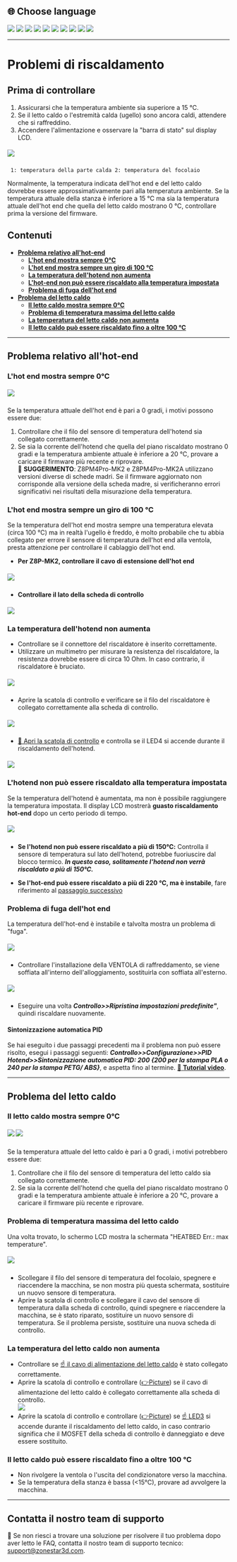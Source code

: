 ## <a id="choose-language">:globe_with_meridians: Choose language</a>
[![](../lanpic/EN.png)](https://github.com/ZONESTAR3D/Z8P/blob/main/Z8P_FAQ/Issue_heating/readme.md)
[![](../lanpic/ES.png)](https://github.com/ZONESTAR3D/Z8P/blob/main/Z8P_FAQ/Issue_heating/readme-es.md)
[![](../lanpic/PT.png)](https://github.com/ZONESTAR3D/Z8P/blob/main/Z8P_FAQ/Issue_heating/readme-pt.md)
[![](../lanpic/FR.png)](https://github.com/ZONESTAR3D/Z8P/blob/main/Z8P_FAQ/Issue_heating/readme-fr.md)
[![](../lanpic/DE.png)](https://github.com/ZONESTAR3D/Z8P/blob/main/Z8P_FAQ/Issue_heating/readme-de.md)
[![](../lanpic/IT.png)](https://github.com/ZONESTAR3D/Z8P/blob/main/Z8P_FAQ/Issue_heating/readme-it.md)
[![](../lanpic/RU.png)](https://github.com/ZONESTAR3D/Z8P/blob/main/Z8P_FAQ/Issue_heating/readme-ru.md)
[![](../lanpic/JP.png)](https://github.com/ZONESTAR3D/Z8P/blob/main/Z8P_FAQ/Issue_heating/readme-jp.md)
[![](../lanpic/KR.png)](https://github.com/ZONESTAR3D/Z8P/blob/main/Z8P_FAQ/Issue_heating/readme-kr.md)
[![](../lanpic/SA.png)](https://github.com/ZONESTAR3D/Z8P/blob/main/Z8P_FAQ/Issue_heating/readme-ar.md)

-----
# Problemi di riscaldamento
## Prima di controllare
1. Assicurarsi che la temperatura ambiente sia superiore a 15 ℃.
2. Se il letto caldo o l'estremità calda (ugello) sono ancora caldi, attendere che si raffreddino.
3. Accendere l'alimentazione e osservare la "barra di stato" sul display LCD.
##### ![](./LCD_screen.jpg)
>
     1: temperatura della parte calda 2: temperatura del focolaio
Normalmente, la temperatura indicata dell'hot end e del letto caldo dovrebbe essere approssimativamente pari alla temperatura ambiente.
Se la temperatura attuale della stanza è inferiore a 15 ℃ ma sia la temperatura attuale dell'hot end che quella del letto caldo mostrano 0 ℃, controllare prima la versione del firmware.

## Contenuti
- **[Problema relativo all'hot-end](#a)**
   - **[L'hot end mostra sempre 0℃](#a1)**
   - **[L'hot end mostra sempre un giro di 100 ℃](#a2)**
   - **[La temperatura dell'hotend non aumenta](#a3)**
   - **[L'hot-end non può essere riscaldato alla temperatura impostata](#14)**
   - **[Problema di fuga dell'hot end](#a5)**
- **[Problema del letto caldo](#b)**
   - **[Il letto caldo mostra sempre 0℃](#b1)**
   - **[Problema di temperatura massima del letto caldo](#b2)**
   - **[La temperatura del letto caldo non aumenta](#b3)**
   - **[Il letto caldo può essere riscaldato fino a oltre 100 ℃](#b4)**

-----
## <a id="a">Problema relativo all'hot-end</a>
### <a id="a1">L'hot end mostra sempre 0℃</a>
##### ![](hotend_min_temperature.jpg)
Se la temperatura attuale dell'hot end è pari a 0 gradi, i motivi possono essere due:
1. Controllare che il filo del sensore di temperatura dell'hotend sia collegato correttamente.
2. Se sia la corrente dell'hotend che quella del piano riscaldato mostrano 0 gradi e la temperatura ambiente attuale è inferiore a 20 ℃, provare a caricare il firmware più recente e riprovare.     
:pushpin: **SUGGERIMENTO**: Z8PM4Pro-MK2 e Z8PM4Pro-MK2A utilizzano versioni diverse di schede madri. Se il firmware aggiornato non corrisponde alla versione della scheda madre, si verificheranno errori significativi nei risultati della misurazione della temperatura.

### <a id="a2">L'hot end mostra sempre un giro di 100 ℃ </a>
Se la temperatura dell'hot end mostra sempre una temperatura elevata (circa 100 ℃) ma in realtà l'ugello è freddo, è molto probabile che tu abbia collegato per errore il sensore di temperatura dell'hot end alla ventola, presta attenzione per controllare il cablaggio dell'hot end.
- **Per Z8P-MK2, controllare il cavo di estensione dell'hot end**
##### ![](./Hotend_wiring.jpg)
- **Controllare il lato della scheda di controllo**
##### ![](../pic/Z8P_wiring.png)

### <a id="a3">La temperatura dell'hotend non aumenta </a>
- Controllare se il connettore del riscaldatore è inserito correttamente.
- Utilizzare un multimetro per misurare la resistenza del riscaldatore, la resistenza dovrebbe essere di circa 10 Ohm. In caso contrario, il riscaldatore è bruciato.
##### ![](./measure.jpg)
- Aprire la scatola di controllo e verificare se il filo del riscaldatore è collegato correttamente alla scheda di controllo.
##### ![](./WireOfheater.jpg)
- [:link: Apri la scatola di controllo](../How_to_open_the_control_box.jpg) e controlla se il LED4 si accende durante il riscaldamento dell'hotend.
##### <a id="led"> ![](LEDs.jpg) </a>

### <a id="a4">L'hotend non può essere riscaldato alla temperatura impostata </a>
Se la temperatura dell'hotend è aumentata, ma non è possibile raggiungere la temperatura impostata. Il display LCD mostrerà **guasto riscaldamento hot-end** dopo un certo periodo di tempo.
##### ![](./hotend_heating_fail.jpg)
- **Se l'hotend non può essere riscaldato a più di 150℃:** Controlla il sensore di temperatura sul lato dell'hotend, potrebbe fuoriuscire dal blocco termico. ***In questo caso, solitamente l'hotend non verrà riscaldato a più di 150℃.***
<!-- ![](sensorhotenddrop.jpg) -->
- **Se l'hot-end può essere riscaldato a più di 220 ℃, ma è instabile**, fare riferimento al [passaggio successivo](#a5)

### <a id="a5">Problema di fuga dell'hot end </a>
La temperatura dell'hot-end è instabile e talvolta mostra un problema di "fuga".
##### ![](./runaway.jpg)
   - Controllare l'installazione della VENTOLA di raffreddamento, se viene soffiata all'interno dell'alloggiamento, sostituirla con soffiata all'esterno.
##### ![](./coolingfan.jpg)
   - Eseguire una volta ***Controllo>>Ripristina impostazioni predefinite"***, quindi riscaldare nuovamente.
#### Sintonizzazione automatica PID
Se hai eseguito i due passaggi precedenti ma il problema non può essere risolto, esegui i passaggi seguenti: ***Controllo>>Configurazione>>PID Hotend>>Sintonizzazione automatica PID: 200 {200 per la stampa PLA o 240 per la stampa PETG/ ABS}***, e aspetta fino al termine. [:movie_camera: **Tutorial video**](./PID_Auto_Tune.gif).

-----
## <a id="b">Problema del letto caldo </a>
### <a id="b1">Il letto caldo mostra sempre 0℃ </a>
##### ![](hotbed_min_temperature.jpg) ![](./Hotbed_wiring.jpg)
Se la temperatura attuale del letto caldo è pari a 0 gradi, i motivi potrebbero essere due:
1. Controllare che il filo del sensore di temperatura del letto caldo sia collegato correttamente.
2. Se sia la corrente dell'hotend che quella del piano riscaldato mostrano 0 gradi e la temperatura ambiente attuale è inferiore a 20 ℃, provare a caricare il firmware più recente e riprovare.

### <a id="b2">Problema di temperatura massima del letto caldo </a>
Una volta trovato, lo schermo LCD mostra la schermata "HEATBED Err.: max temperature".
##### ![](./hotbed_max_temperature.jpg)
- Scollegare il filo del sensore di temperatura del focolaio, spegnere e riaccendere la macchina, se non mostra più questa schermata, sostituire un nuovo sensore di temperatura.
- Aprire la scatola di controllo e scollegare il cavo del sensore di temperatura dalla scheda di controllo, quindi spegnere e riaccendere la macchina, se è stato riparato, sostituire un nuovo sensore di temperatura. Se il problema persiste, sostituire una nuova scheda di controllo.

### <a id="b3">La temperatura del letto caldo non aumenta </a>
- Controllare se [:point_up: il cavo di alimentazione del letto caldo](#b1) è stato collegato correttamente.
- Aprire la scatola di controllo e controllare ([:point_right:Picture](../pic/OpenControlBox.png)) se il cavo di alimentazione del letto caldo è collegato correttamente alla scheda di controllo.    
![](./heatbed_power.jpg)
- Aprire la scatola di controllo e controllare ([:point_right:Picture](../pic/OpenControlBox.png)) se [:point_up: LED3](#led) si accende durante il riscaldamento del letto caldo, in caso contrario significa che il MOSFET della scheda di controllo è danneggiato e deve essere sostituito.

### <a id="b4">Il letto caldo può essere riscaldato fino a oltre 100 ℃ </a>
- Non rivolgere la ventola o l'uscita del condizionatore verso la macchina.
- Se la temperatura della stanza è bassa (<15℃), provare ad avvolgere la macchina.

--------
## Contatta il nostro team di supporto
:email: Se non riesci a trovare una soluzione per risolvere il tuo problema dopo aver letto le FAQ, contatta il nostro team di supporto tecnico: support@zonestar3d.com.